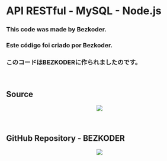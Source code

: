 <h1>API RESTful - MySQL - Node.js</h1>

<h3>This code was made by Bezkoder.</h3>

<h3>Este código foi criado por Bezkoder.</h3>

<h3>このコードはBEZKODERに作られましたのです。</h3>

<br>

<h2>Source</h2>
<a href="https://www.bezkoder.com/node-js-rest-api-express-mysql/">
  <p align="center">
    <img src="https://user-images.githubusercontent.com/82424514/138927630-b60c81a7-2aa4-4978-bb95-15396340696d.png">
  </p>
<a>

<br>

<h2>GitHub Repository - BEZKODER</h2>
<a href="https://github.com/bezkoder/nodejs-express-mysql/">
  <p align="center">
    <img src="https://user-images.githubusercontent.com/82424514/138928177-5c54b3bd-bed2-475c-b3fd-e9e2a9e3d0f1.png">
  </p>
<a>






